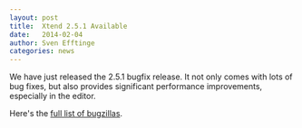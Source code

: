 ```yaml
---
layout: post
title:  Xtend 2.5.1 Available
date:   2014-02-04
author: Sven Efftinge
categories: news
---
```


We have just released the 2.5.1 bugfix release. It not only comes with lots of bug fixes, but also provides significant performance improvements, especially in the editor.

Here's the [full list of bugzillas](https://bugs.eclipse.org/bugs/buglist.cgi?list_id=8132880&status_whiteboard=v2.5.1).
